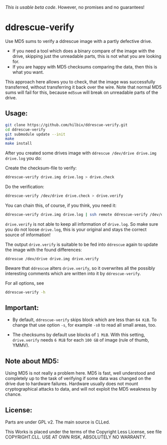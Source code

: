 *This is usable beta code*.  However, no promises and no guarantees!


ddrescue-verify
===============

Use MD5 sums to verify a ddrescue image with a partly defective drive.

- If you need a tool which does a binary compare of the image with the drive, skipping just the unreadable parts, this is not what you are looking for.
- If you are happy with MD5 checksums comparing the data, then this is what you want.

This approach here allows you to check, that the image was successfully transferred, without transferring it back over the wire.  Note that normal MD5 sums will fail for this, because `md5sum` will break on unreadable parts of the drive.


Usage:
------

```bash
git clone https://github.com/hilbix/ddrescue-verify.git
cd ddrescue-verify
git submodule update --init
make
make install
```

After you created some drives image with `ddrescue /dev/drive drive.img drive.log` you do:

Create the checksum-file to verify:
```bash
ddrescue-verify drive.img drive.log > drive.check
```

Do the verification:
```bash
ddrescue-verify /dev/drive drive.check > drive.verify
```

You can chain this, of course, if you think, you need it:
```bash
ddrescue-verify drive.img drive.log | ssh remote ddrescue-verify /dev/drive - > drive.verify
```
`drive.verify` is not able to keep all information of `drive.log`.  So make sure you do not loose `drive.log`, this is your original and stays the correct source of information!

The output `drive.verify` is suitable to be fed into `ddrescue` again to update the image with the found differences:
```
ddrescue /dev/drive drive.img drive.verify
```
Beware that `ddrescue` alters `drive.verify`, so it overwrites all the possibly interesting comments which are written into it by `ddrescue-verify`.

For all options, see
```bash
ddrescue-verify -h
```


Important:
----------

- By default, `ddrescue-verify` skips block which are less than `64 KiB`.  To change that use option `-s`, for example `-s0` to read all small areas, too.

- The checksums by default use blocks of `1 MiB`.  With this setting, `drive.verify` needs `6 MiB` for each `100 GB`  of image (rule of thumb, YMMV).


Note about MD5:
---------------

Using MD5 is not really a problem here.  MD5 is fast, well understood and completely up to the task of verifying if some data was changed on the drive due to hardware failures.  Hardware usually does not mount cryptographical attacks to data, and will not exploit the MD5 weakness by chance.


License:
--------

Parts are under GPL v2.  The main source is CLLed.

This Works is placed under the terms of the Copyright Less License,
see file COPYRIGHT.CLL.  USE AT OWN RISK, ABSOLUTELY NO WARRANTY.

